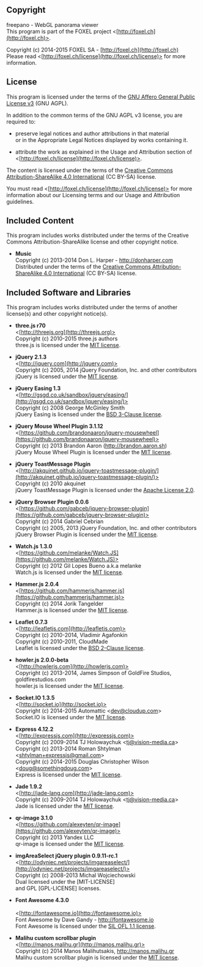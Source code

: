 
## Copyright

freepano - WebGL panorama viewer<br />
This program is part of the FOXEL project <[http://foxel.ch](http://foxel.ch)>.

Copyright (c) 2014-2015 FOXEL SA - [http://foxel.ch](http://foxel.ch)<br />
Please read <[http://foxel.ch/license](http://foxel.ch/license)> for more
information.


## License

This program is licensed under the terms of the
[GNU Affero General Public License v3](http://www.gnu.org/licenses/agpl.html)
(GNU AGPL).

In addition to the common terms of the GNU AGPL v3 license, you are required to:

*   preserve legal notices and author attributions in that material<br />
    or in the Appropriate Legal Notices displayed by works containing it.

*   attribute the work as explained in the Usage and Attribution section of
    <[http://foxel.ch/license](http://foxel.ch/license)>.

The content is licensed under the terms of the
[Creative Commons Attribution-ShareAlike 4.0 International](http://creativecommons.org/licenses/by-sa/4.0/)
(CC BY-SA) license.

You must read <[http://foxel.ch/license](http://foxel.ch/license)> for more
information about our Licensing terms and our Usage and Attribution guidelines.

## Included Content

This program includes works distributed under the terms of the Creative Commons
Attribution-ShareAlike license and other copyright notice.

*   __Music__<br />
    Copyright (c) 2013-2014 Don L. Harper - http://donharper.com<br />
    Distributed under the terms of the
    [Creative Commons Attribution-ShareAlike 4.0 International](http://creativecommons.org/licenses/by-sa/4.0/)
    (CC BY-SA) license.

## Included Software and Libraries

This program includes works distributed under the terms of another license(s) and other copyright notice(s).


*   __three.js r70__<br />
    <[http://threejs.org](http://threejs.org)><br />
    Copyright (c) 2010-2015 three.js authors<br />
    three.js is licensed under the [MIT license](http://opensource.org/licenses/MIT).

*   __jQuery 2.1.3__<br />
    <[http://jquery.com](http://jquery.com)><br />
    Copyright (c) 2005, 2014 jQuery Foundation, Inc. and other contributors<br />
    jQuery is licensed under the [MIT license](http://opensource.org/licenses/MIT).

*   __jQuery Easing 1.3__<br />
    <[http://gsgd.co.uk/sandbox/jquery/easing/](http://gsgd.co.uk/sandbox/jquery/easing/)><br />
    Copyright (c) 2008 George McGinley Smith<br />
    jQuery Easing is licensed under the [BSD 3-Clause license](http://opensource.org/licenses/BSD-3-Clause).

*   __jQuery Mouse Wheel Plugin 3.1.12__<br />
    <[https://github.com/brandonaaron/jquery-mousewheel](https://github.com/brandonaaron/jquery-mousewheel)><br />
    Copyright (c) 2013 Brandon Aaron (http://brandon.aaron.sh)<br />
    jQuery Mouse Wheel Plugin is licensed under the [MIT license](http://opensource.org/licenses/MIT).

*   __jQuery ToastMessage Plugin__<br />
    <[http://akquinet.github.io/jquery-toastmessage-plugin/](http://akquinet.github.io/jquery-toastmessage-plugin/)><br />
    Copyright (c) 2010 akquinet<br />
    jQuery ToastMessage Plugin is licensed under the [Apache License 2.0](http://opensource.org/licenses/Apache-2.0).

*   __jQuery Browser Plugin 0.0.6__<br />
    <[https://github.com/gabceb/jquery-browser-plugin](https://github.com/gabceb/jquery-browser-plugin)><br />
    Copyright (c) 2014 Gabriel Cebrian<br />
    Copyright (c) 2005, 2013 jQuery Foundation, Inc. and other contributors<br />
    jQuery Browser Plugin is licensed under the [MIT license](http://opensource.org/licenses/MIT).

*   __Watch.js 1.3.0__<br />
    <[https://github.com/melanke/Watch.JS](https://github.com/melanke/Watch.JS)><br />
    Copyright (c) 2012 Gil Lopes Bueno a.k.a melanke<br />
    Watch.js is licensed under the [MIT license](http://opensource.org/licenses/MIT).

*   __Hammer.js 2.0.4__<br />
    <[https://github.com/hammerjs/hammer.js](https://github.com/hammerjs/hammer.js)><br />
    Copyright (c) 2014 Jorik Tangelder<br />
    Hammer.js is licensed under the [MIT license](http://opensource.org/licenses/MIT).

*   __Leaflet 0.7.3__<br />
    <[http://leafletjs.com](http://leafletjs.com)><br />
    Copyright (c) 2010-2014, Vladimir Agafonkin<br />
    Copyright (c) 2010-2011, CloudMade<br />
    Leaflet is licensed under the [BSD 2-Clause license](http://opensource.org/licenses/BSD-2-Clause).

*   __howler.js 2.0.0-beta__<br />
    <[http://howlerjs.com](http://howlerjs.com)><br />
    Copyright (c) 2013-2014, James Simpson of GoldFire Studios, goldfirestudios.com<br />
    howler.js is licensed under the [MIT license](http://opensource.org/licenses/MIT).

*   __Socket.IO 1.3.5__<br />
    <[http://socket.io](http://socket.io)><br />
    Copyright (c) 2014-2015 Automattic &lt;dev@cloudup.com&gt;<br />
    Socket.IO is licensed under the [MIT license](http://opensource.org/licenses/MIT).

*   __Express 4.12.2__<br />
    <[http://expressjs.com](http://expressjs.com)><br />
    Copyright (c) 2009-2014 TJ Holowaychuk &lt;tj@vision-media.ca&gt;<br />
    Copyright (c) 2013-2014 Roman Shtylman &lt;shtylman+expressjs@gmail.com&gt;<br />
    Copyright (c) 2014-2015 Douglas Christopher Wilson &lt;doug@somethingdoug.com&gt;<br />
    Express is licensed under the [MIT license](http://opensource.org/licenses/MIT).

*   __Jade 1.9.2__<br />
    <[http://jade-lang.com](http://jade-lang.com)><br />
    Copyright (c) 2009-2014 TJ Holowaychuk &lt;tj@vision-media.ca&gt;<br />
    Jade is licensed under the [MIT license](http://opensource.org/licenses/MIT).

*   __qr-image 3.1.0__<br />
    <[https://github.com/alexeyten/qr-image](https://github.com/alexeyten/qr-image)><br />
    Copyright (c) 2013 Yandex LLC<br />
    qr-image is licensed under the [MIT license](http://opensource.org/licenses/MIT).

*   __imgAreaSelect jQuery plugin 0.9.11-rc.1__<br />
    <[http://odyniec.net/projects/imgareaselect/](http://odyniec.net/projects/imgareaselect/)><br />
    Copyright (c) 2008-2013 Michal Wojciechowski<br />
    Dual licensed under the [MIT-LICENSE]<br />
    and GPL [GPL-LICENSE] licenses.

*   __Font Awesome 4.3.0__<br />                                                
    <[http://fontawesome.io](http://fontawesome.io)><br />
    Font Awesome by Dave Gandy - http://fontawesome.io<br />
    Font Awesome is licensed under the [SIL OFL 1.1 license](http://scripts.sil.org/OFL).

*   __Malihu custom scrollbar plugin__<br />
    <[http://manos.malihu.gr](http://manos.malihu.gr)><br />
    Copyright (c) 2014 Manos Malihutsakis, http://manos.malihu.gr<br />
    Malihu custom scrollbar plugin is licensed under the [MIT license](http://opensource.org/licenses/MIT).

